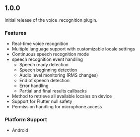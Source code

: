 ## 1.0.0

Initial release of the voice_recognition plugin.

### Features
- Real-time voice recognition
- Multiple language support with customizable locale settings
- Continuous speech recognition mode
- speech recognition event handling
  - Speech ready detection
  - Speech beginning detection
  - Audio level monitoring (RMS changes)
  - End of speech detection
  - Error handling
  - Partial and final results callbacks
- Method to retrieve all available locales on device
- Support for Flutter null safety
- Permission handling for microphone access
### Platform Support
- Android
